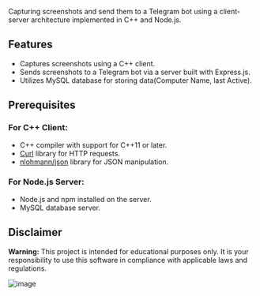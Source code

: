 Capturing screenshots and send them to a Telegram bot using a client-server architecture implemented in C++ and Node.js.

## Features

- Captures screenshots using a C++ client.
- Sends screenshots to a Telegram bot via a server built with Express.js.
- Utilizes MySQL database for storing data(Computer Name, last Active).

## Prerequisites

### For C++ Client:

- C++ compiler with support for C++11 or later.
- [Curl](https://curl.se/) library for HTTP requests.
- [nlohmann/json](https://github.com/nlohmann/json) library for JSON manipulation.

### For Node.js Server:

- Node.js and npm installed on the server.
- MySQL database server.

## Disclaimer


**Warning:** This project is intended for educational purposes only. It is your responsibility to use this software in compliance with applicable laws and regulations.

![image](https://github.com/majortom69/screenspy/assets/85795310/ef11374a-dee2-4f19-88ba-928311d3e4f1)



